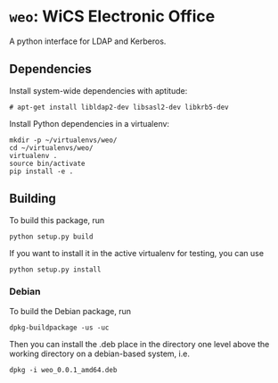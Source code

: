 # `weo`: WiCS Electronic Office

A python interface for LDAP and Kerberos.

## Dependencies ##

Install system-wide dependencies with aptitude:

```
# apt-get install libldap2-dev libsasl2-dev libkrb5-dev
```

Install Python dependencies in a virtualenv:

```
mkdir -p ~/virtualenvs/weo/
cd ~/virtualenvs/weo/
virtualenv .
source bin/activate
pip install -e .
```

## Building ##

To build this package, run

```
python setup.py build
```

If you want to install it in the active virtualenv for testing, you can use

```
python setup.py install
```

### Debian ###

To build the Debian package, run

```
dpkg-buildpackage -us -uc
```

Then you can install the .deb place in the directory one level above the
working directory on a debian-based system, i.e.

```
dpkg -i weo_0.0.1_amd64.deb
```
